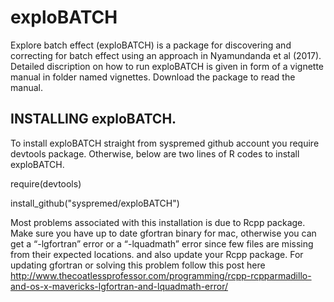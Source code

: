 # exploBATCH

Explore batch effect (exploBATCH) is a package for discovering and correcting for batch effect using an approach in Nyamundanda et al (2017). Detailed discription on how to run exploBATCH is given in form of a vignette manual in folder named vignettes. Download the package to read the manual.

## INSTALLING exploBATCH.
To install exploBATCH straight from syspremed github account you require devtools package. Otherwise, below are two lines of R codes to install exploBATCH.

require(devtools)

install_github("syspremed/exploBATCH") 

Most problems associated with this installation is due to Rcpp package. Make sure you have up to date gfortran binary for mac, otherwise you can get a “-lgfortran” error or a “-lquadmath” error since few files are missing from their expected locations.  and also update your Rcpp package. For updating gfortran or solving this problem follow this post here
http://www.thecoatlessprofessor.com/programming/rcpp-rcpparmadillo-and-os-x-mavericks-lgfortran-and-lquadmath-error/

